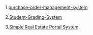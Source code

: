 1.[purchase-order-management-system](https://www.sourcecodester.com/php/14935/purchase-order-management-system-using-php-free-source-code.html)

2.[Student-Grading-System](https://www.sourcecodester.com/php/14522/student-grading-system-using-phpmysql-source-code.html)

3.[Simple Real Estate Portal System](https://www.sourcecodester.com/php/15184/simple-real-estate-portal-system-phpoop-free-source-code.html)
